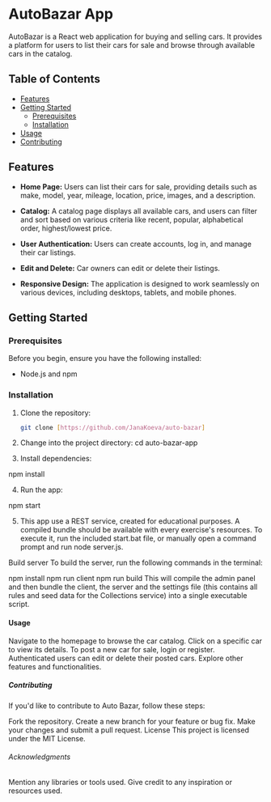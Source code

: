 # AutoBazar App

AutoBazar is a React web application for buying and selling cars. It provides a platform for users to list their cars for sale and browse through available cars in the catalog.

## Table of Contents

- [Features](#features)
- [Getting Started](#getting-started)
  - [Prerequisites](#prerequisites)
  - [Installation](#installation)
- [Usage](#usage)
- [Contributing](#contributing)

## Features

- **Home Page:** Users can list their cars for sale, providing details such as make, model, year, mileage, location, price, images, and a description.

- **Catalog:** A catalog page displays all available cars, and users can filter and sort based on various criteria like recent, popular, alphabetical order, highest/lowest price.

- **User Authentication:** Users can create accounts, log in, and manage their car listings.

- **Edit and Delete:** Car owners can edit or delete their listings.

- **Responsive Design:** The application is designed to work seamlessly on various devices, including desktops, tablets, and mobile phones.

## Getting Started

### Prerequisites

Before you begin, ensure you have the following installed:

- Node.js and npm


### Installation

1. Clone the repository:

   ```bash
   git clone [https://github.com/JanaKoeva/auto-bazar]
2. Change into the project directory:
cd auto-bazar-app

3. Install dependencies:

npm install

4. Run the app:

npm start

5. This app use a REST service, created for educational purposes. A compiled bundle should be available with every exercise's resources. To execute it, run the included start.bat file, or manually open a command prompt and run node server.js.

Build server
To build the server, run the following commands in the terminal:

npm install
npm run client
npm run build
This will compile the admin panel and then bundle the client, the server and the settings file (this contains all rules and seed data for the Collections service) into a single executable script.

#### Usage

Navigate to the homepage to browse the car catalog.
Click on a specific car to view its details.
To post a new car for sale, login or register.
Authenticated users can edit or delete their posted cars.
Explore other features and functionalities.

##### Contributing

If you'd like to contribute to Auto Bazar, follow these steps:

Fork the repository.
Create a new branch for your feature or bug fix.
Make your changes and submit a pull request.
License
This project is licensed under the MIT License.

###### Acknowledgments
Mention any libraries or tools used.
Give credit to any inspiration or resources used.